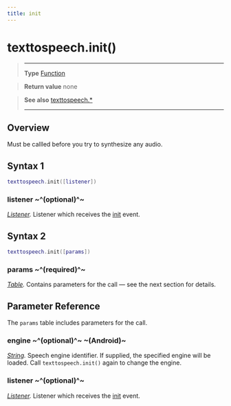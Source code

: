 ```yaml
---
title: init
---
```

# texttospeech.init()

> --------------------- ------------------------------------------------------------------------------------------
> __Type__              [Function](https://docs.coronalabs.com/api/type/Function.html)

> __Return value__      none

> __See also__          [texttospeech.*](/plugin/texttospeech/)
> --------------------- ------------------------------------------------------------------------------------------

## Overview

Must be callled before you try to synthesize any audio.

## Syntax 1
```lua
texttospeech.init([listener])
```
### listener ~^(optional)^~
_[Listener](https://docs.coronalabs.com/api/type/Listener.html)._ Listener which receives the [init](/plugin/texttospeech/event/init/) event.

## Syntax 2
```lua
texttospeech.init([params])
```
### params ~^(required)^~
_[Table](https://docs.coronalabs.com/api/type/Table.html)._ Contains parameters for the call &mdash; see the next section for details.

## Parameter Reference

The `params` table includes parameters for the call.

### engine ~^(optional)^~ ~(Android)~
_[String](https://docs.coronalabs.com/api/type/String.html)._ Speech engine identifier. If supplied, the specified engine will be loaded. Call `texttospeech.init()` again to change the engine. 

### listener ~^(optional)^~
_[Listener](https://docs.coronalabs.com/api/type/Listener.html)._ Listener which receives the [init](/plugin/texttospeech/event/init/) event.